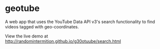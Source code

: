 geotube
==================

A web app that uses the YouTube Data API v3's search functionality to find videos tagged with geo-coordinates.

View the live demo at http://randomintermition.github.io/g30otuube/search.html
